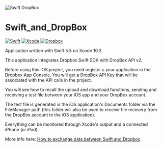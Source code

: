 ![Swift DropBox](https://user-images.githubusercontent.com/43349628/66216607-12830400-e6c6-11e9-812f-a99a83a37ab7.jpg)
# Swift_and_DropBox
[![Swift](https://img.shields.io/badge/Swift-5.3-orange.svg)](https://swift.org)
[![Xcode](https://img.shields.io/badge/Xcode-10.3-blue.svg)](https://developer.apple.com/xcode)
[![Dropbox](https://img.shields.io/badge/Dropbox-Cloud_Storage-blue.svg)](https://www.dropbox.com/login?cont=https%3A%2F%2Fwww.dropbox.com%2Fdevelopers%2Fapps)



Application written with Swift 5.3 on Xcode 10.3.

This application integrates Dropbox Swift SDK with DropBox API v2.

Before using this iOS project, you need register a your application in the Dropbox App Console. You will get a DropBox API Key that will be associated with the API calls in the project.

You will see how to recall the upload and download functions, sending and receiving a test file between your iOS app and your DropBox account.

The test file is generated in the iOS application's Documents folder via the FileManager path (this folder will also be used to receive file recovery from the DropBox account to the iOS application).

Everything can be monitored through Xcode's output and a connected iPhone (or iPad).

More info here: [How to exchange data between Swift and Dropbox](https://medium.com/@jkdory83/how-to-exchange-data-between-swift-and-dropbox-39c3805d9a04)
